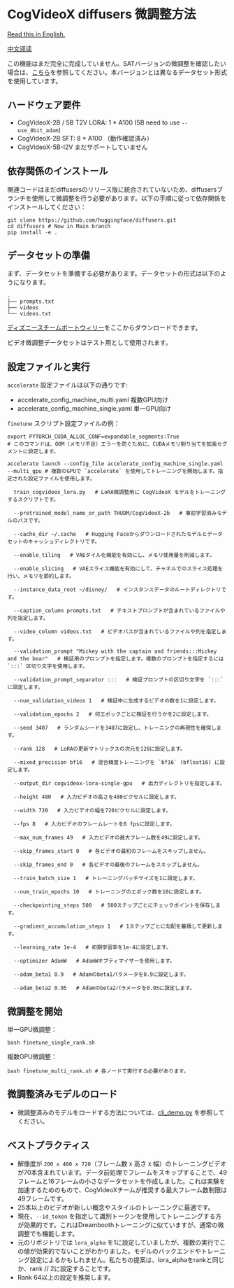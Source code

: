 # CogVideoX diffusers 微調整方法

[Read this in English.](./README_zh)

[中文阅读](./README_zh.md)


この機能はまだ完全に完成していません。SATバージョンの微調整を確認したい場合は、[こちら](../sat/README_ja.md)を参照してください。本バージョンとは異なるデータセット形式を使用しています。

## ハードウェア要件

+ CogVideoX-2B / 5B T2V LORA: 1 * A100  (5B need to use `--use_8bit_adam`)
+ CogVideoX-2B SFT:  8 * A100 （動作確認済み）
+ CogVideoX-5B-I2V まだサポートしていません

## 依存関係のインストール

関連コードはまだdiffusersのリリース版に統合されていないため、diffusersブランチを使用して微調整を行う必要があります。以下の手順に従って依存関係をインストールしてください：

```shell
git clone https://github.com/huggingface/diffusers.git
cd diffusers # Now in Main branch
pip install -e .
```

## データセットの準備

まず、データセットを準備する必要があります。データセットの形式は以下のようになります。

```
.
├── prompts.txt
├── videos
└── videos.txt
```

[ディズニースチームボートウィリー](https://huggingface.co/datasets/Wild-Heart/Disney-VideoGeneration-Dataset)をここからダウンロードできます。

ビデオ微調整データセットはテスト用として使用されます。

## 設定ファイルと実行

`accelerate` 設定ファイルは以下の通りです:

+ accelerate_config_machine_multi.yaml 複数GPU向け
+ accelerate_config_machine_single.yaml 単一GPU向け

`finetune` スクリプト設定ファイルの例：

```shell
export PYTORCH_CUDA_ALLOC_CONF=expandable_segments:True  
# このコマンドは、OOM（メモリ不足）エラーを防ぐために、CUDAメモリ割り当てを拡張セグメントに設定します。

accelerate launch --config_file accelerate_config_machine_single.yaml --multi_gpu # 複数のGPUで `accelerate` を使用してトレーニングを開始します。指定された設定ファイルを使用します。

  train_cogvideox_lora.py   # LoRA微調整用に CogVideoX モデルをトレーニングするスクリプトです。

  --pretrained_model_name_or_path THUDM/CogVideoX-2b   # 事前学習済みモデルのパスです。

  --cache_dir ~/.cache   # Hugging Faceからダウンロードされたモデルとデータセットのキャッシュディレクトリです。

  --enable_tiling   # VAEタイル化機能を有効にし、メモリ使用量を削減します。

  --enable_slicing   # VAEスライス機能を有効にして、チャネルでのスライス処理を行い、メモリを節約します。

  --instance_data_root ~/disney/   # インスタンスデータのルートディレクトリです。

  --caption_column prompts.txt   # テキストプロンプトが含まれているファイルや列を指定します。

  --video_column videos.txt   # ビデオパスが含まれているファイルや列を指定します。

  --validation_prompt "Mickey with the captain and friends:::Mickey and the bear"   # 検証用のプロンプトを指定します。複数のプロンプトを指定するには `:::` 区切り文字を使用します。

  --validation_prompt_separator :::   # 検証プロンプトの区切り文字を `:::` に設定します。

  --num_validation_videos 1   # 検証中に生成するビデオの数を1に設定します。

  --validation_epochs 2   # 何エポックごとに検証を行うかを2に設定します。

  --seed 3407   # ランダムシードを3407に設定し、トレーニングの再現性を確保します。

  --rank 128   # LoRAの更新マトリックスの次元を128に設定します。

  --mixed_precision bf16   # 混合精度トレーニングを `bf16` (bfloat16) に設定します。

  --output_dir cogvideox-lora-single-gpu   # 出力ディレクトリを指定します。

  --height 480   # 入力ビデオの高さを480ピクセルに設定します。

  --width 720   # 入力ビデオの幅を720ピクセルに設定します。

  --fps 8   # 入力ビデオのフレームレートを8 fpsに設定します。

  --max_num_frames 49   # 入力ビデオの最大フレーム数を49に設定します。

  --skip_frames_start 0   # 各ビデオの最初のフレームをスキップしません。

  --skip_frames_end 0   # 各ビデオの最後のフレームをスキップしません。

  --train_batch_size 1   # トレーニングバッチサイズを1に設定します。

  --num_train_epochs 10   # トレーニングのエポック数を10に設定します。

  --checkpointing_steps 500   # 500ステップごとにチェックポイントを保存します。

  --gradient_accumulation_steps 1   # 1ステップごとに勾配を蓄積して更新します。

  --learning_rate 1e-4   # 初期学習率を1e-4に設定します。

  --optimizer AdamW   # AdamWオプティマイザーを使用します。

  --adam_beta1 0.9   # Adamのbeta1パラメータを0.9に設定します。

  --adam_beta2 0.95   # Adamのbeta2パラメータを0.95に設定します。
```

## 微調整を開始

単一GPU微調整：

```shell
bash finetune_single_rank.sh
```

複数GPU微調整：

```shell
bash finetune_multi_rank.sh # 各ノードで実行する必要があります。
```

## 微調整済みモデルのロード

+ 微調整済みのモデルをロードする方法については、[cli_demo.py](../inference/cli_demo.py) を参照してください。

## ベストプラクティス

+ 解像度が `200 x 480 x 720`（フレーム数 x 高さ x 幅）のトレーニングビデオが70本含まれています。データ前処理でフレームをスキップすることで、49フレームと16フレームの小さなデータセットを作成しました。これは実験を加速するためのもので、CogVideoXチームが推奨する最大フレーム数制限は49フレームです。
+ 25本以上のビデオが新しい概念やスタイルのトレーニングに最適です。
+ 現在、`--id_token` を指定して識別トークンを使用してトレーニングする方が効果的です。これはDreamboothトレーニングに似ていますが、通常の微調整でも機能します。
+ 元のリポジトリでは `lora_alpha` を1に設定していましたが、複数の実行でこの値が効果的でないことがわかりました。モデルのバックエンドやトレーニング設定によるかもしれません。私たちの提案は、lora_alphaをrankと同じか、rank // 2に設定することです。
+ Rank 64以上の設定を推奨します。
